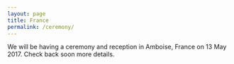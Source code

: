 ```yaml
---
layout: page
title: France
permalink: /ceremony/
---
```


We will be having a ceremony and reception in Amboise, France on 13 May 2017. Check back soon more details.